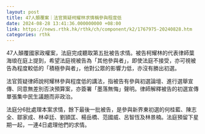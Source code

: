 ```yaml
---
layout: post
title: 47人顛覆案｜法官質疑柯耀林求情稱參與程度低
date: 2024-08-28 13:41:36.000000000 +08:00
link: https://news.rthk.hk/rthk/ch/component/k2/1767975-20240828.htm
categories: rthk
---
```


47人顛覆國家政權案，法庭完成聽取第五批被告求情。被告柯耀林的代表律師葉海琅在庭上提到，希望法庭視被告為「其他參與者」，即使法庭不接受，亦可視被告為程度較低的「積極參與者」，他對公眾的影響力低，亦沒有勝出初選。

法官質疑律師說柯耀林參與程度低的講法，指被告有參與初選論壇、進行選舉宣傳、同意無差別否決預算案，亦簽署「墨落無悔」聲明。律師解釋被告的初選宣傳單張集中民生議題而非政治。

法庭分6批處理本案求情，餘下最後一批被告，是參與新界東初選的何桂藍、陳志全、鄒家成、林卓廷、劉頴匡、楊岳橋、范國威、呂智恆及林景楠。法庭預留下星期一起，一連4日處理他們的求情。
